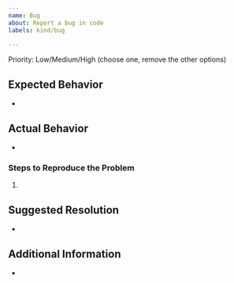 ```yaml
---
name: Bug
about: Report a bug in code
labels: kind/bug

---
```


<!--- Please identify the urgency in addressing this issue --->
Priority: Low/Medium/High (choose one, remove the other options)

## Expected Behavior
* 

## Actual Behavior
* 

### Steps to Reproduce the Problem

1.

## Suggested Resolution
*

## Additional Information
<!--- Add any other context about the problem here. --->
*
